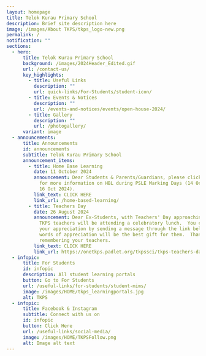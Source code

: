 ```yaml
---
layout: homepage
title: Telok Kurau Primary School
description: Brief site description here
image: /images/About TKPS/tkps_logo-new.png
permalink: /
notification: ""
sections:
  - hero:
      title: Telok Kurau Primary School
      background: /images/2024Header_Edited.gif
      url: /contact-us/
      key_highlights:
        - title: Useful Links
          description: ""
          url: quick-links/For-Students/student-icon/
        - title: Events & Notices
          description: ""
          url: /events-and-notices/events/open-house-2024/
        - title: Gallery
          description: ""
          url: /photogallery/
      variant: image
  - announcements:
      title: Announcements
      id: announcements
      subtitle: Telok Kurau Primary School
      announcement_items:
        - title: Home Base Learning
          date: 11 October 2024
          announcement: Dear Students & Parents/Guardians, please click on the link below
            for more information on HBL during PSLE Marking Days (14 Oct 2024 to
            16 Oct 2024).
          link_text: CLICK HERE
          link_url: /home-based-learning/
        - title: Teachers Day
          date: 26 August 2024
          announcement: Dear Ex-Students, with Teachers' Day approaching, please note that
            TKPS teachers will be attending a celebratory lunch.  You can show
            your appreciation by sending a message through the link below. Your
            words of appreciation will be the best gift for them.  Thank you for
            remembering your teachers.
          link_text: CLICK HERE
          link_url: https://onetkps.padlet.org/tkpssci/tkps-teachers-day-2024-n4cuv2o9y3msd2xu
  - infopic:
      title: For Students
      id: infopic
      description: All student learning portals
      button: Go to For Students
      url: /useful-links/for-students/student-mims/
      image: /images/HOME/tkps_learningportals.jpg
      alt: TKPS
  - infopic:
      title: Facebook & Instagram
      subtitle: Connect with us on
      id: infopic
      button: Click Here
      url: /useful-links/social-media/
      image: /images/HOME/TKPSFollow.png
      alt: Image alt text
---
```


